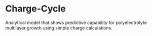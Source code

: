 # Charge-Cycle
Analytical model that shows predictive capability for polyelectrolyte multilayer growth using simple charge calculations.

